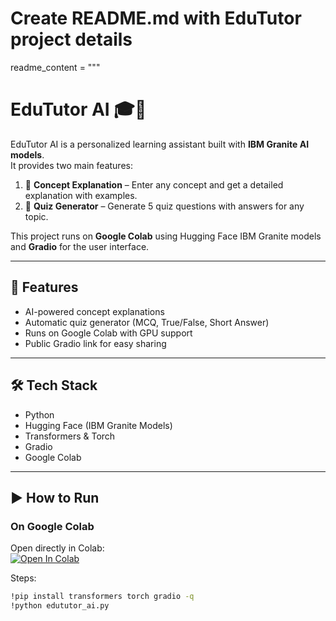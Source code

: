 # Create README.md with EduTutor project details

readme_content = """
# EduTutor AI 🎓🤖

EduTutor AI is a personalized learning assistant built with **IBM Granite AI models**.  
It provides two main features:
1. 📘 **Concept Explanation** – Enter any concept and get a detailed explanation with examples.  
2. 📝 **Quiz Generator** – Generate 5 quiz questions with answers for any topic.  

This project runs on **Google Colab** using Hugging Face IBM Granite models and **Gradio** for the user interface.  

---

## 🚀 Features
- AI-powered concept explanations  
- Automatic quiz generator (MCQ, True/False, Short Answer)  
- Runs on Google Colab with GPU support  
- Public Gradio link for easy sharing  

---

## 🛠️ Tech Stack
- Python  
- Hugging Face (IBM Granite Models)  
- Transformers & Torch  
- Gradio  
- Google Colab  

---

## ▶️ How to Run

### On Google Colab
Open directly in Colab:  
[![Open In Colab](https://colab.research.google.com/assets/colab-badge.svg)](https://colab.research.google.com/drive/1W4fxaEARQ4hkzc69H8WO9Z506oOWt003)

Steps:
```bash
!pip install transformers torch gradio -q
!python edututor_ai.py
